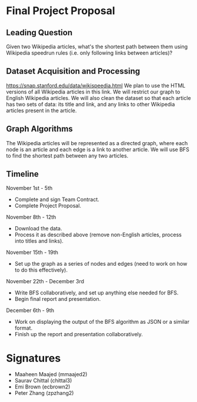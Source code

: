 # Final Project Proposal

## Leading Question
Given two Wikipedia articles, what's the shortest path between them using Wikipedia speedrun rules (i.e. only following links between articles)?

## Dataset Acquisition and Processing
https://snap.stanford.edu/data/wikispeedia.html
We plan to use the HTML versions of all Wikipedia articles in this link. We will restrict our graph to English Wikipedia articles. We will also clean the dataset so that each article has two sets of data: its title and link, and any links to other Wikipedia articles present in the article.

## Graph Algorithms
The Wikipedia articles will be represented as a directed graph, where each node is an article and each edge is a link to another article. We will use BFS to find the shortest path between any two articles.

## Timeline
November 1st - 5th
* Complete and sign Team Contract.
* Complete Project Proposal.

November 8th - 12th
* Download the data.
* Process it as described above (remove non-English articles, process into titles and links).

November 15th - 19th
* Set up the graph as a series of nodes and edges (need to work on how to do this effectively).

November 22th - December 3rd
* Write BFS collaboratively, and set up anything else needed for BFS.
* Begin final report and presentation.

December 6th - 9th
* Work on displaying the output of the BFS algorithm as JSON or a similar format.
* Finish up the report and presentation collaboratively.

# Signatures
* Maaheen Maajed (mmaajed2)
* Saurav Chittal (chittal3)
* Emi Brown (ecbrown2)
* Peter Zhang (zpzhang2)
